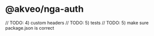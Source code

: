 # @akveo/nga-auth


// TODO: 4) custom headers
// TODO: 5) tests
// TODO: 5) make sure package.json is correct
